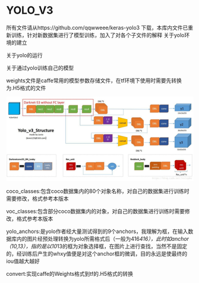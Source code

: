 # YOLO_V3
所有文件请从https://github.com/qqwweee/keras-yolo3 下载，本库内文件已重新训练，针对新数据集进行了模型训练，加入了对各个子文件的解释
关于yolo环境的建立

关于yolo的运行

关于通过yolo训练自己的模型

weights文件是caffe常用的模型参数存储文件，在tf环境下使用时需要先转换为.H5格式的文件

![yolov3主体框架](https://github.com/Tu-Jiawei/YOLO_V3/blob/master/test_yolo_v3/2018100917221176.jpg)

coco_classes:包含coco数据集内的80个对象名称，对自己的数据集进行训练时需要修改，格式参考本版本

voc_classes:包含部分coco数据集内的对象，对自己的数据集进行训练时需要修改，格式参考本版本

yolo_anchors:是yolo作者经大量测试得到的9个anchors，我理解为框，在输入数据库内的图片经预处理转换为yolo所需格式后（一般为416*416），此时如anchor（10,13），指的是以10*13的框为对象选择框，在图片上进行查找，当然不是固定的，经训练后产生的whxy值便是对这个anchor框的微调，目的永远是使最终的iou值越大越好

convert:实现caffe的Weights格式到tf的.H5格式的转换
